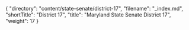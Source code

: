 {
  "directory": "content/state-senate/district-17",
  "filename": "_index.md",
  "shortTitle": "District 17",
  "title": "Maryland State Senate District 17",
  "weight": 17
}
